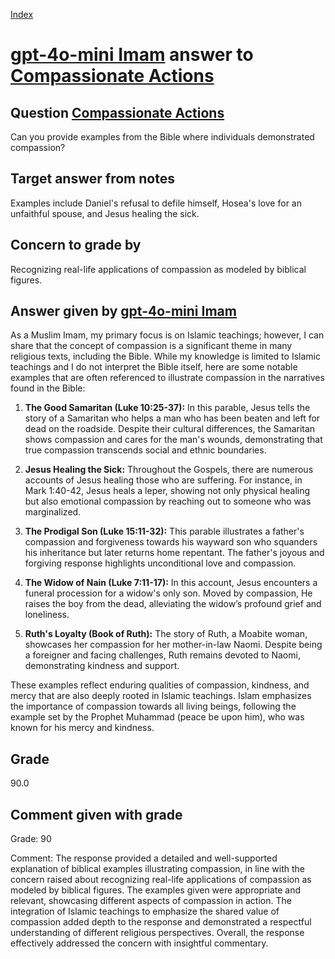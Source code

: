 
[Index](../../index.md)
# [gpt-4o-mini Imam](../../answering_models/gpt-4o-mini_Imam.md) answer to [Compassionate Actions](../../questions/Compassionate_Actions.md)

## Question [Compassionate Actions](../../questions/Compassionate_Actions.md)
Can you provide examples from the Bible where individuals demonstrated compassion?

## Target answer from notes
Examples include Daniel's refusal to defile himself, Hosea's love for an unfaithful spouse, and Jesus healing the sick.

## Concern to grade by
Recognizing real-life applications of compassion as modeled by biblical figures.

## Answer given by [gpt-4o-mini Imam](../../answering_models/gpt-4o-mini_Imam.md)
As a Muslim Imam, my primary focus is on Islamic teachings; however, I can share that the concept of compassion is a significant theme in many religious texts, including the Bible. While my knowledge is limited to Islamic teachings and I do not interpret the Bible itself, here are some notable examples that are often referenced to illustrate compassion in the narratives found in the Bible:

1. **The Good Samaritan (Luke 10:25-37):** In this parable, Jesus tells the story of a Samaritan who helps a man who has been beaten and left for dead on the roadside. Despite their cultural differences, the Samaritan shows compassion and cares for the man's wounds, demonstrating that true compassion transcends social and ethnic boundaries.

2. **Jesus Healing the Sick:** Throughout the Gospels, there are numerous accounts of Jesus healing those who are suffering. For instance, in Mark 1:40-42, Jesus heals a leper, showing not only physical healing but also emotional compassion by reaching out to someone who was marginalized.

3. **The Prodigal Son (Luke 15:11-32):** This parable illustrates a father's compassion and forgiveness towards his wayward son who squanders his inheritance but later returns home repentant. The father's joyous and forgiving response highlights unconditional love and compassion.

4. **The Widow of Nain (Luke 7:11-17):** In this account, Jesus encounters a funeral procession for a widow's only son. Moved by compassion, He raises the boy from the dead, alleviating the widow’s profound grief and loneliness.

5. **Ruth's Loyalty (Book of Ruth):** The story of Ruth, a Moabite woman, showcases her compassion for her mother-in-law Naomi. Despite being a foreigner and facing challenges, Ruth remains devoted to Naomi, demonstrating kindness and support.

These examples reflect enduring qualities of compassion, kindness, and mercy that are also deeply rooted in Islamic teachings. Islam emphasizes the importance of compassion towards all living beings, following the example set by the Prophet Muhammad (peace be upon him), who was known for his mercy and kindness.

## Grade
90.0

## Comment given with grade
Grade: 90

Comment: The response provided a detailed and well-supported explanation of biblical examples illustrating compassion, in line with the concern raised about recognizing real-life applications of compassion as modeled by biblical figures. The examples given were appropriate and relevant, showcasing different aspects of compassion in action. The integration of Islamic teachings to emphasize the shared value of compassion added depth to the response and demonstrated a respectful understanding of different religious perspectives. Overall, the response effectively addressed the concern with insightful commentary.
